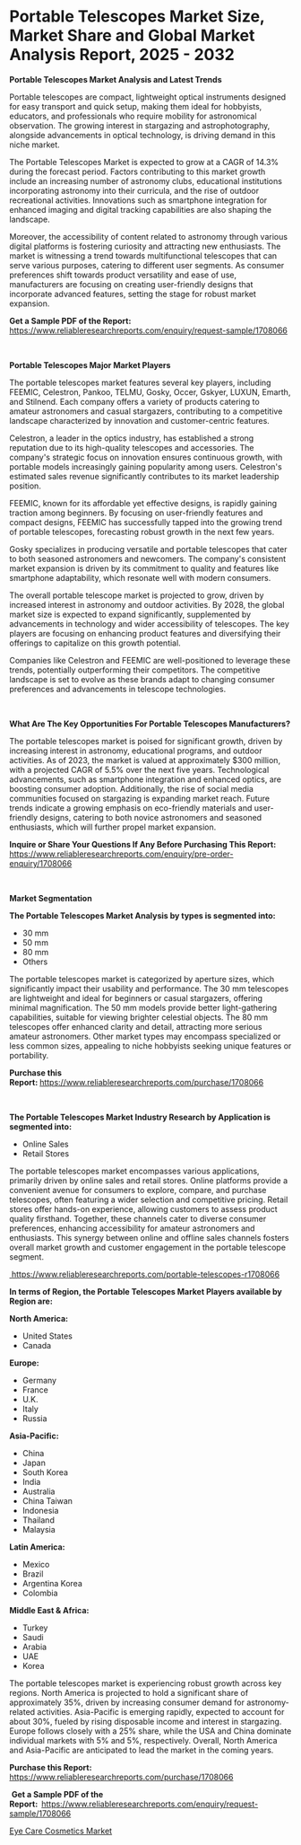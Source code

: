 <p><h1>Portable Telescopes Market Size, Market Share and Global Market Analysis Report, 2025 - 2032</h1></p><p><strong>Portable Telescopes Market Analysis and Latest Trends</strong></p>
<p><p>Portable telescopes are compact, lightweight optical instruments designed for easy transport and quick setup, making them ideal for hobbyists, educators, and professionals who require mobility for astronomical observation. The growing interest in stargazing and astrophotography, alongside advancements in optical technology, is driving demand in this niche market.</p><p>The Portable Telescopes Market is expected to grow at a CAGR of 14.3% during the forecast period. Factors contributing to this market growth include an increasing number of astronomy clubs, educational institutions incorporating astronomy into their curricula, and the rise of outdoor recreational activities. Innovations such as smartphone integration for enhanced imaging and digital tracking capabilities are also shaping the landscape. </p><p>Moreover, the accessibility of content related to astronomy through various digital platforms is fostering curiosity and attracting new enthusiasts. The market is witnessing a trend towards multifunctional telescopes that can serve various purposes, catering to different user segments. As consumer preferences shift towards product versatility and ease of use, manufacturers are focusing on creating user-friendly designs that incorporate advanced features, setting the stage for robust market expansion.</p></p>
<p><strong>Get a Sample PDF of the Report:&nbsp;</strong> <a href="https://www.reliableresearchreports.com/enquiry/request-sample/1708066?utm_campaign=3446&utm_medium=2&utm_source=Github&utm_content=ia&utm_term=04042025&utm_id=portable-telescopes">https://www.reliableresearchreports.com/enquiry/request-sample/1708066</a></p>
<p>&nbsp;</p>
<p><strong>Portable Telescopes Major Market Players</strong></p>
<p><p>The portable telescopes market features several key players, including FEEMIC, Celestron, Pankoo, TELMU, Gosky, Occer, Gskyer, LUXUN, Emarth, and Stilnend. Each company offers a variety of products catering to amateur astronomers and casual stargazers, contributing to a competitive landscape characterized by innovation and customer-centric features.</p><p>Celestron, a leader in the optics industry, has established a strong reputation due to its high-quality telescopes and accessories. The company's strategic focus on innovation ensures continuous growth, with portable models increasingly gaining popularity among users. Celestron's estimated sales revenue significantly contributes to its market leadership position.</p><p>FEEMIC, known for its affordable yet effective designs, is rapidly gaining traction among beginners. By focusing on user-friendly features and compact designs, FEEMIC has successfully tapped into the growing trend of portable telescopes, forecasting robust growth in the next few years.</p><p>Gosky specializes in producing versatile and portable telescopes that cater to both seasoned astronomers and newcomers. The company's consistent market expansion is driven by its commitment to quality and features like smartphone adaptability, which resonate well with modern consumers.</p><p>The overall portable telescope market is projected to grow, driven by increased interest in astronomy and outdoor activities. By 2028, the global market size is expected to expand significantly, supplemented by advancements in technology and wider accessibility of telescopes. The key players are focusing on enhancing product features and diversifying their offerings to capitalize on this growth potential.</p><p>Companies like Celestron and FEEMIC are well-positioned to leverage these trends, potentially outperforming their competitors. The competitive landscape is set to evolve as these brands adapt to changing consumer preferences and advancements in telescope technologies.</p></p>
<p>&nbsp;</p>
<p><strong>What Are The Key Opportunities For Portable Telescopes Manufacturers?</strong></p>
<p><p>The portable telescopes market is poised for significant growth, driven by increasing interest in astronomy, educational programs, and outdoor activities. As of 2023, the market is valued at approximately $300 million, with a projected CAGR of 5.5% over the next five years. Technological advancements, such as smartphone integration and enhanced optics, are boosting consumer adoption. Additionally, the rise of social media communities focused on stargazing is expanding market reach. Future trends indicate a growing emphasis on eco-friendly materials and user-friendly designs, catering to both novice astronomers and seasoned enthusiasts, which will further propel market expansion.</p></p>
<p><strong>Inquire or Share Your Questions If Any Before Purchasing This Report:</strong> <a href="https://www.reliableresearchreports.com/enquiry/pre-order-enquiry/1708066?utm_campaign=3446&utm_medium=2&utm_source=Github&utm_content=ia&utm_term=04042025&utm_id=portable-telescopes">https://www.reliableresearchreports.com/enquiry/pre-order-enquiry/1708066</a></p>
<p>&nbsp;</p>
<p><strong>Market Segmentation</strong></p>
<p><strong>The Portable Telescopes Market Analysis by types is segmented into:</strong></p>
<p><ul><li>30 mm</li><li>50 mm</li><li>80 mm</li><li>Others</li></ul></p>
<p><p>The portable telescopes market is categorized by aperture sizes, which significantly impact their usability and performance. The 30 mm telescopes are lightweight and ideal for beginners or casual stargazers, offering minimal magnification. The 50 mm models provide better light-gathering capabilities, suitable for viewing brighter celestial objects. The 80 mm telescopes offer enhanced clarity and detail, attracting more serious amateur astronomers. Other market types may encompass specialized or less common sizes, appealing to niche hobbyists seeking unique features or portability.</p></p>
<p><strong>Purchase this Report:&nbsp;</strong><a href="https://www.reliableresearchreports.com/purchase/1708066?utm_campaign=3446&utm_medium=2&utm_source=Github&utm_content=ia&utm_term=04042025&utm_id=portable-telescopes">https://www.reliableresearchreports.com/purchase/1708066</a></p>
<p>&nbsp;</p>
<p><strong>The Portable Telescopes Market Industry Research by Application is segmented into:</strong></p>
<p><ul><li>Online Sales</li><li>Retail Stores</li></ul></p>
<p><p>The portable telescopes market encompasses various applications, primarily driven by online sales and retail stores. Online platforms provide a convenient avenue for consumers to explore, compare, and purchase telescopes, often featuring a wider selection and competitive pricing. Retail stores offer hands-on experience, allowing customers to assess product quality firsthand. Together, these channels cater to diverse consumer preferences, enhancing accessibility for amateur astronomers and enthusiasts. This synergy between online and offline sales channels fosters overall market growth and customer engagement in the portable telescope segment.</p></p>
<p><a href="https://www.reliableresearchreports.com/portable-telescopes-r1708066?utm_campaign=3446&utm_medium=2&utm_source=Github&utm_content=ia&utm_term=04042025&utm_id=portable-telescopes">&nbsp;https://www.reliableresearchreports.com/portable-telescopes-r1708066</a></p>
<p><strong>In terms of Region, the Portable Telescopes Market Players available by Region are:</strong></p>
<p>
    <p> <strong> North America: </strong>
        <ul>
            <li>United States</li>
            <li>Canada</li>
        </ul>
        </p> 
    <p> <strong> Europe: </strong>
        <ul>
            <li>Germany</li>
            <li>France</li>
            <li>U.K.</li>
            <li>Italy</li>
            <li>Russia</li>
        </ul>
        </p> 
    <p> <strong> Asia-Pacific: </strong>
        <ul>
            <li>China</li>
            <li>Japan</li>
            <li>South Korea</li>
            <li>India</li>
            <li>Australia</li>
            <li>China Taiwan</li>
            <li>Indonesia</li>
            <li>Thailand</li>
            <li>Malaysia</li>
        </ul>
        </p> 
    <p> <strong> Latin America: </strong>
        <ul>
            <li>Mexico</li>
            <li>Brazil</li>
            <li>Argentina Korea</li>
            <li>Colombia</li>
        </ul>
        </p> 
    <p> <strong> Middle East & Africa: </strong>
        <ul>
            <li>Turkey</li>
            <li>Saudi</li>
            <li>Arabia</li>
            <li>UAE</li>
            <li>Korea</li>
        </ul>
    </p>
    </p>
<p><p>The portable telescopes market is experiencing robust growth across key regions. North America is projected to hold a significant share of approximately 35%, driven by increasing consumer demand for astronomy-related activities. Asia-Pacific is emerging rapidly, expected to account for about 30%, fueled by rising disposable income and interest in stargazing. Europe follows closely with a 25% share, while the USA and China dominate individual markets with 5% and 5%, respectively. Overall, North America and Asia-Pacific are anticipated to lead the market in the coming years.</p></p>
<p><strong>Purchase this Report: </strong><a href="https://www.reliableresearchreports.com/purchase/1708066?utm_campaign=3446&utm_medium=2&utm_source=Github&utm_content=ia&utm_term=04042025&utm_id=portable-telescopes">https://www.reliableresearchreports.com/purchase/1708066</a></p>
<p>&nbsp;<strong>Get a Sample PDF of the Report:&nbsp;&nbsp;</strong><a href="https://www.reliableresearchreports.com/enquiry/request-sample/1708066?utm_campaign=3446&utm_medium=2&utm_source=Github&utm_content=ia&utm_term=04042025&utm_id=portable-telescopes">https://www.reliableresearchreports.com/enquiry/request-sample/1708066</a></p>
<p><strong></strong></p>
<p><p><a href="https://github.com/lanuskarnajc/Market-Research-Report-List-1/blob/main/eye-care-cosmetics-market.md?utm_campaign=3446&utm_medium=2&utm_source=Github&utm_content=ia&utm_term=04042025&utm_id=portable-telescopes">Eye Care Cosmetics Market</a></p></p>